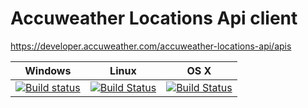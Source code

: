 # Accuweather Locations Api client

https://developer.accuweather.com/accuweather-locations-api/apis

| Windows | Linux | OS X |
| --- | --- | --- |
| [![Build status](https://travis-ci.org/dmitryershov0/accuweather-locations.svg?branch=master)](https://travis-ci.org/github/dmitryershov0/accuweather-locations) | [![Build Status](https://travis-ci.org/dmitryershov0/accuweather-locations.svg?branch=master)](https://travis-ci.org/github/dmitryershov0/accuweather-locations) | [![Build Status](https://travis-ci.org/dmitryershov0/accuweather-locations.svg?branch=master)](https://travis-ci.org/github/dmitryershov0/accuweather-locations) |
